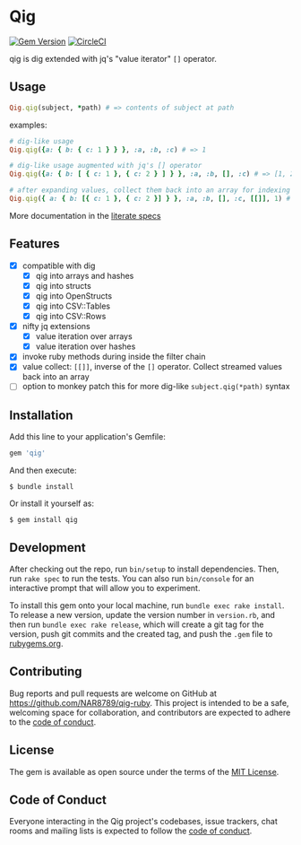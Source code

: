 # Qig

[![Gem Version](https://badge.fury.io/rb/qig.svg)](https://badge.fury.io/rb/qig)
[![CircleCI](https://circleci.com/gh/NAR8789/qig-ruby/tree/main.svg?style=shield)](https://circleci.com/gh/NAR8789/qig-ruby/tree/main)

qig is dig extended with jq's "value iterator" `[]` operator.

## Usage

```ruby
Qig.qig(subject, *path) # => contents of subject at path
```

examples:
```ruby
# dig-like usage
Qig.qig({a: { b: { c: 1 } } }, :a, :b, :c) # => 1

# dig-like usage augmented with jq's [] operator
Qig.qig({a: { b: [ { c: 1 }, { c: 2 } ] } }, :a, :b, [], :c) # => [1, 2]

# after expanding values, collect them back into an array for indexing into with `[[]]`
Qig.qig({ a: { b: [{ c: 1 }, { c: 2 }] } }, :a, :b, [], :c, [[]], 1) # => 2
```

More documentation in the [literate specs](spec/literate)

## Features

- [x] compatible with dig
  - [x] qig into arrays and hashes
  - [x] qig into structs
  - [x] qig into OpenStructs
  - [x] qig into CSV::Tables
  - [x] qig into CSV::Rows
- [x] nifty jq extensions
  - [x] value iteration over arrays
  - [x] value iteration over hashes
- [x] invoke ruby methods during inside the filter chain
- [x] value collect: `[[]]`, inverse of the `[]` operator. Collect streamed values back into an array
- [ ] option to monkey patch this for more dig-like `subject.qig(*path)` syntax

## Installation

Add this line to your application's Gemfile:

```ruby
gem 'qig'
```

And then execute:

    $ bundle install

Or install it yourself as:

    $ gem install qig

## Development

After checking out the repo, run `bin/setup` to install dependencies. Then, run `rake spec` to run the tests. You can also run `bin/console` for an interactive prompt that will allow you to experiment.

To install this gem onto your local machine, run `bundle exec rake install`. To release a new version, update the version number in `version.rb`, and then run `bundle exec rake release`, which will create a git tag for the version, push git commits and the created tag, and push the `.gem` file to [rubygems.org](https://rubygems.org).

## Contributing

Bug reports and pull requests are welcome on GitHub at https://github.com/NAR8789/qig-ruby. This project is intended to be a safe, welcoming space for collaboration, and contributors are expected to adhere to the [code of conduct](https://github.com/NAR8789/qig-ruby/blob/main/CODE_OF_CONDUCT.md).

## License

The gem is available as open source under the terms of the [MIT License](https://opensource.org/licenses/MIT).

## Code of Conduct

Everyone interacting in the Qig project's codebases, issue trackers, chat rooms and mailing lists is expected to follow the [code of conduct](https://github.com/NAR8789/qig-ruby/blob/main/CODE_OF_CONDUCT.md).
